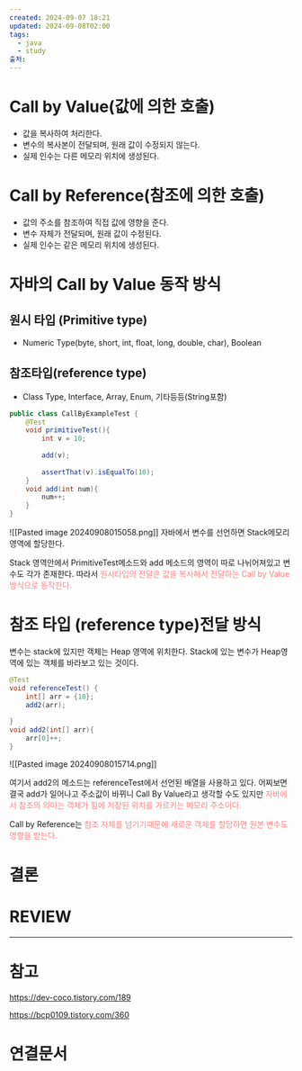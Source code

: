 ```yaml
---
created: 2024-09-07 18:21
updated: 2024-09-08T02:00
tags:
  - java
  - study
출처: 
---
```

# Call by Value(값에 의한 호출)
- 값을 복사하여 처리한다.
- 변수의 복사본이 전달되며, 원래 값이 수정되지 않는다.
- 실제 인수는 다른 메모리 위치에 생성된다.
# Call by Reference(참조에 의한 호출)
- 값의 주소를 참조하여 직접 값에 영향을 준다.
- 변수 자체가 전달되며, 원래 값이 수정된다.
- 실제 인수는 같은 메모리 위치에 생성된다.

# 자바의 Call by Value 동작 방식
## 원시 타입 (Primitive type)
- Numeric Type(byte, short, int, float, long, double, char), Boolean
## 참조타입(reference type)
- Class Type, Interface, Array, Enum, 기타등등(String포함)

```java
public class CallByExampleTest {  
    @Test  
    void primitiveTest(){  
        int v = 10;  
  
        add(v);  
  
        assertThat(v).isEqualTo(10);  
    }  
    void add(int num){  
        num++;  
    }  
}
```

![[Pasted image 20240908015058.png]]
자바에서 변수를 선언하면 Stack메모리 영역에 할당한다.

Stack 영역안에서 PrimitiveTest메소드와 add 메소드의 영역이 따로 나뉘어져있고 변수도 각가 존재한다.
따라서 <span style="color:rgb(255, 128, 128)">원시타입의 전달은 값을 복사해서 전달하는 Call by Value 방식으로 동작한다.</span>


# 참조 타입 (reference type)전달 방식
변수는 stack에 있지만 객체는 Heap 영역에 위치한다. 
Stack에 있는 변수가 Heap영역에 있는 객체를 바라보고 있는 것이다.

``` java
@Test  
void referenceTest() {  
    int[] arr = {10};  
    add2(arr);  
  
}  
void add2(int[] arr){  
    arr[0]++;  
}
```

![[Pasted image 20240908015714.png]]

여기서 add2의 메소드는 referenceTest에서 선언된 배열을 사용하고 있다. 
어찌보면 결국 add가 일어나고 주소값이 바뀌니 Call By Value라고 생각할 수도 있지만 
<span style="color:rgb(255, 128, 128)">자바에서 참조의 의미는 객체가 힘에 저장된 위치를 가르키는 메모리 주소이다.</span>

Call by Reference는 <span style="color:rgb(255, 128, 128)">참조 자체를 넘기기때문에 새로운 객체를 할당하면 원본 변수도 영향을 받는다.</span>






# 결론

# REVIEW


---
# 참고
https://dev-coco.tistory.com/189

https://bcp0109.tistory.com/360

# 연결문서